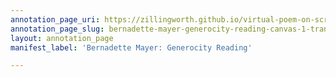 ```yaml
---
annotation_page_uri: https://zillingworth.github.io/virtual-poem-on-screen/annotations/bernadette-mayer-generocity-reading-canvas-1-transcript.json
annotation_page_slug: bernadette-mayer-generocity-reading-canvas-1-transcript
layout: annotation_page
manifest_label: 'Bernadette Mayer: Generocity Reading'

---
```

